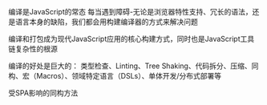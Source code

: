 编译是JavaScript的常态
每当遇到障碍-无论是浏览器特性支持、冗长的语法，还是语言本身的缺陷，我们都会用构建编译器的方式来解决问题

编译和打包成为现代JavaScript应用的核心构建方式，同时也是JavaScript工具链复杂性的根源

编译的好处是巨大的：
类型检查、Linting、Tree Shaking、代码拆分、压缩、同构、宏（Macros）、领域特定语言（DSLs）、单体开发/分布式部署等


受SPA影响的同构方法


